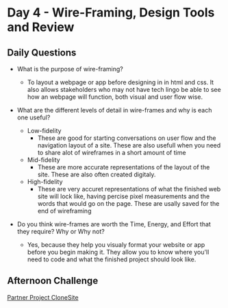 # Day 4 - Wire-Framing, Design Tools and Review

## Daily Questions

- What is the purpose of wire-framing?
    - To layout a webpage or app before designing in in html and css. It also allows stakeholders who may not have tech lingo be able to see how an webpage will function, both visual and user flow wise.

- What are the different levels of detail in wire-frames and why is each one useful?
    - Low-fidelity
        - These are good for starting conversations on user flow and the navigation layout of a site. These are also usefull when you need to share alot of wireframes in a short amount of time
    - Mid-fidelity 
        - These are more accurate representations of the layout of the site. These are also often created digitaly.
    - High-fidelity
        - These are very accuret representations of what the finished web site will lock like, having percise pixel measurements and the words that would go on the page. These are usally saved for the end of wireframing
- Do you think wire-frames are worth the Time, Energy, and Effort that they require? Why or Why not?
    - Yes, because they help you visualy format your website or app before you begin making it. They allow you to know where you'll need to code and what the finished project should look like.

## Afternoon Challenge
[Partner Project CloneSite](https://github.com/Jo-nathanWright/PC-CloneSite)